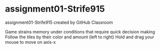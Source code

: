 # assignment01-Strife915
assignment01-Strife915 created by GitHub Classroom

Game strains memory under conditions that require quick decision making 
Follow the tiles by their color and amount (left to right)
Hold and drag your mouse to move on axis-x
